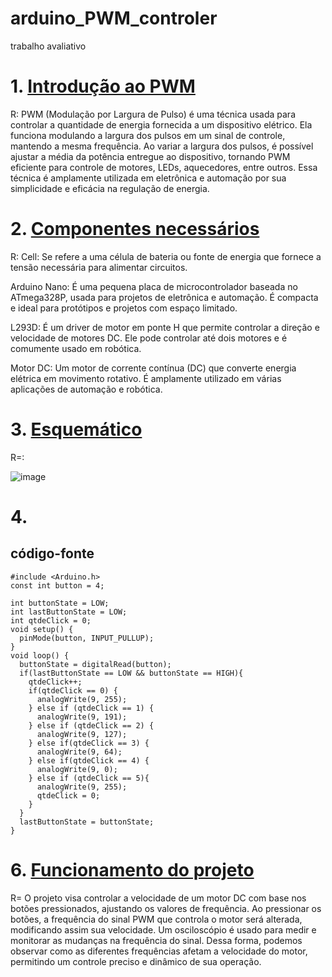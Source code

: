 # arduino_PWM_controler
trabalho avaliativo

# 1. [Introdução ao PWM](#introdução-ao-pwm)
R: PWM (Modulação por Largura de Pulso) é uma técnica usada para controlar a quantidade de energia fornecida a um dispositivo elétrico. Ela funciona modulando a largura dos pulsos em um sinal de controle, mantendo a mesma frequência. Ao variar a largura dos pulsos, é possível ajustar a média da potência entregue ao dispositivo, tornando PWM eficiente para controle de motores, LEDs, aquecedores, entre outros. Essa técnica é amplamente utilizada em eletrônica e automação por sua simplicidade e eficácia na regulação de energia.

# 2. [Componentes necessários](#componentes-necessários)
R: Cell: Se refere a uma célula de bateria ou fonte de energia que fornece a tensão necessária para alimentar circuitos.

Arduino Nano: É uma pequena placa de microcontrolador baseada no ATmega328P, usada para projetos de eletrônica e automação. É compacta e ideal para protótipos e projetos com espaço limitado.

L293D: É um driver de motor em ponte H que permite controlar a direção e velocidade de motores DC. Ele pode controlar até dois motores e é comumente usado em robótica.

Motor DC: Um motor de corrente contínua (DC) que converte energia elétrica em movimento rotativo. É amplamente utilizado em várias aplicações de automação e robótica.

# 3. [Esquemático](#esquemático)
R=:

![image](https://github.com/PlayerDoni/arduino_PWM_controler/assets/125417940/8f605489-2467-4e7e-92a8-8d1b3b110426)

# 4. 
## código-fonte

    #include <Arduino.h>
    const int button = 4;
    
    int buttonState = LOW;
    int lastButtonState = LOW;
    int qtdeClick = 0;
    void setup() {
      pinMode(button, INPUT_PULLUP);
    }
    void loop() {
      buttonState = digitalRead(button);
      if(lastButtonState == LOW && buttonState == HIGH){
        qtdeClick++;
        if(qtdeClick == 0) {
          analogWrite(9, 255);
        } else if (qtdeClick == 1) {
          analogWrite(9, 191);
        } else if (qtdeClick == 2) {
          analogWrite(9, 127);
        } else if(qtdeClick == 3) {
          analogWrite(9, 64);
        } else if(qtdeClick == 4) {
          analogWrite(9, 0);
        } else if (qtdeClick == 5){
          analogWrite(9, 255);
          qtdeClick = 0;
        }
      }
      lastButtonState = buttonState;
    }

# 6. [Funcionamento do projeto](#funcionamento-do-projeto)
R= O projeto visa controlar a velocidade de um motor DC com base nos botões pressionados, ajustando os valores de frequência. Ao pressionar os botões, a frequência do sinal PWM que controla o motor será alterada, modificando assim sua velocidade. Um osciloscópio é usado para medir e monitorar as mudanças na frequência do sinal. Dessa forma, podemos observar como as diferentes frequências afetam a velocidade do motor, permitindo um controle preciso e dinâmico de sua operação.
